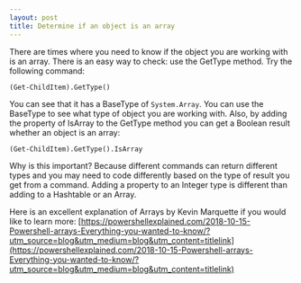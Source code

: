 ```yaml
---
layout: post
title: Determine if an object is an array
---
```


There are times where you need to know if the object you are working with is an array. There is an easy way to check: use the GetType method. Try the following command:

```(Get-ChildItem).GetType()```

You can see that it has a BaseType of ```System.Array```. You can use the BaseType to see what type of object you are working with. Also, by adding the property of IsArray to the GetType method you can get a Boolean result whether an object is an array:

```(Get-ChildItem).GetType().IsArray```

Why is this important? Because different commands can return different types and you may need to code differently based on the type of result you get from a command. Adding a property to an Integer type is different than adding to a Hashtable or an Array.

Here is an excellent explanation of Arrays by Kevin Marquette if you would like to learn more: [https://powershellexplained.com/2018-10-15-Powershell-arrays-Everything-you-wanted-to-know/?utm_source=blog&utm_medium=blog&utm_content=titlelink](https://powershellexplained.com/2018-10-15-Powershell-arrays-Everything-you-wanted-to-know/?utm_source=blog&utm_medium=blog&utm_content=titlelink)
